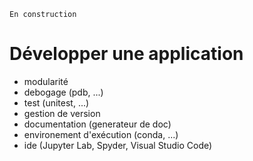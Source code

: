 ```{note}
En construction
```

# Développer une application

- modularité
- debogage (pdb, ...)
- test (unitest, ...)
- gestion de version
- documentation (generateur de doc)
- environement d'exécution (conda, ...)
- ide (Jupyter Lab, Spyder, Visual Studio Code)

